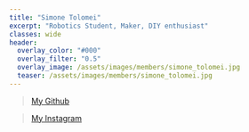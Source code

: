 ```yaml
---
title: "Simone Tolomei"
excerpt: "Robotics Student, Maker, DIY enthusiast"
classes: wide
header:
  overlay_color: "#000"
  overlay_filter: "0.5"
  overlay_image: /assets/images/members/simone_tolomei.jpg
  teaser: /assets/images/members/simone_tolomei.jpg
---
```



>[My Github](https://github.com/tolomeis)

>[My Instagram](https://instagram.com/tolo_robotics)
